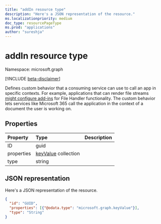 ```yaml
---
title: "addIn resource type"
description: "Here's a JSON representation of the resource."
ms.localizationpriority: medium
doc_type: resourcePageType
ms.prod: "applications"
author: "sureshja"
---
```


# addIn resource type

Namespace: microsoft.graph

[!INCLUDE [beta-disclaimer](../../includes/beta-disclaimer.md)]

Defines custom behavior that a consuming service can use to call an app in specific contexts. For example, applications that can render file streams [might configure add-ins](/onedrive/developer/file-handlers/?view=odsp-graph-online&preserve-view=true) for File Handler functionality. The custom behavior lets services like Microsoft 365 call the application in the context of a document the user is working on.

## Properties
| Property	   | Type	|Description|
|:---------------|:--------|:----------|
|ID|guid||
|properties|[keyValue](keyvalue.md) collection||
|type|string||

## JSON representation

Here's a JSON representation of the resource.

<!-- {
  "blockType": "resource",
  "optionalProperties": [

  ],
  "@odata.type": "microsoft.graph.addIn"
}-->

```json
{
  "id": "GUID",
  "properties": [{"@odata.type": "microsoft.graph.keyValue"}],
  "type": "String"
}

```

<!-- uuid: 8fcb5dbc-d5aa-4681-8e31-b001d5168d79
2015-10-25 14:57:30 UTC -->
<!--
{
  "type": "#page.annotation",
  "description": "addIn resource",
  "keywords": "",
  "section": "documentation",
  "tocPath": "",
  "suppressions": []
}
-->
